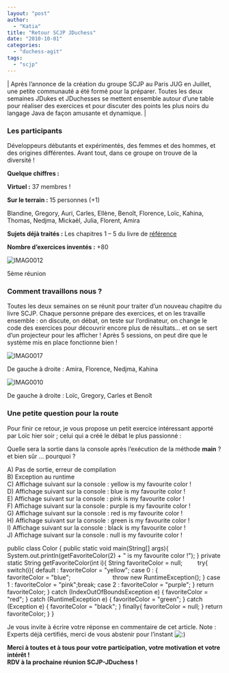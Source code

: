 ```yaml
---
layout: "post"
author: 
  - "Katia"
title: "Retour SCJP JDuchess"
date: "2010-10-01"
categories: 
  - "duchess-agit"
tags: 
  - "scjp"
---
```


| Après l’annonce de la création du groupe SCJP au Paris JUG en Juillet, une petite communauté a été formé pour la préparer. Toutes les deux semaines JDukes et JDuchesses se mettent ensemble autour d’une table pour réaliser des exercices et pour discuter des points les plus noirs du langage Java de façon amusante et dynamique. |

### Les participants

Développeurs débutants et expérimentés, des femmes et des hommes, et des origines différentes. Avant tout, dans ce groupe on trouve de la diversité !

**Quelque chiffres :**

**Virtuel :** 37 membres !

**Sur le terrain :** 15 personnes (+1)

Blandine, Gregory, Auri, Carles, Ellène, Benoît, Florence, Loïc, Kahina, Thomas, Nedjma, Mickaël, Julia, Florent, Amira

**Sujets déjà traités :** Les chapitres 1 – 5 du livre de [référence](http://www.amazon.com/SCJP-Certified-Programmer-Java-310-065/dp/0071591060/ref=pd_bxgy_b_img_c "Livre SCJP Java 6")

**Nombre d’exercices inventés :** +80

![IMAG0012](/assets/2010/10/2010-10-01-retour-scjp-jduchess/5041332282_9f9cf8d076.jpg)

5ème réunion

### Comment travaillons nous ?

Toutes les deux semaines on se réunit pour traiter d’un nouveau chapitre du livre SCJP. Chaque personne prépare des exercices, et on les travaille ensemble : on discute, on débat, on teste sur l’ordinateur, on change le code des exercices pour découvrir encore plus de résultats… et on se sert d’un projecteur pour les afficher ! Après 5 sessions, on peut dire que le système mis en place fonctionne bien !

![IMAG0017](/assets/2010/10/2010-10-01-retour-scjp-jduchess/5041331032_221effdef3.jpg "JDuchess")

De gauche à droite : Amira, Florence, Nedjma, Kahina

![IMAG0010](/assets/2010/10/2010-10-01-retour-scjp-jduchess/5040707019_a7aa3481a1.jpg "JDukes")

De gauche à droite : Loïc, Gregory, Carles et Benoît

### Une petite question pour la route

Pour finir ce retour, je vous propose un petit exercice intéressant apporté par Loïc hier soir ; celui qui a créé le débat le plus passionné :

Quelle sera la sortie dans la console après l’exécution de la méthode **main** ? et bien sûr … pourquoi ?

A) Pas de sortie, erreur de compilation  
B) Exception au runtime  
C) Affichage suivant sur la console : yellow is my favourite color !  
D) Affichage suivant sur la console : blue is my favourite color !  
E) Affichage suivant sur la console : pink is my favourite color !  
F) Affichage suivant sur la console : purple is my favourite color !  
G) Affichage suivant sur la console : red is my favourite color !  
H) Affichage suivant sur la console : green is my favourite color !  
I) Affichage suivant sur la console : black is my favourite color !  
J) Affichage suivant sur la console : null is my favourite color !

public class Color
{
    public static void main(String\[\] args){
        System.out.println(getFavoriteColor(2) + " is my favourite color !");
    }
    private static String getFavoriteColor(int i){
        String favoriteColor = null;
        try{
                switch(i){
                    default : favoriteColor = "yellow";
                    case 0 : {
                        favoriteColor = "blue";
                        throw new RuntimeException();
                    }
                    case 1 : favoriteColor = "pink";break;
                    case 2 : favoriteColor = "purple";
                }
                return favoriteColor;
        }
        catch (IndexOutOfBoundsException e) {
            favoriteColor = "red";
        }
        catch (RuntimeException e) {
            favoriteColor = "green";
        }
        catch (Exception e) {
            favoriteColor = "black";
        }
        finally{
            favoriteColor = null;
        }
        return favoriteColor;
    }
}

Je vous invite à écrire votre réponse en commentaire de cet article. Note : Experts déjà certifiés, merci de vous abstenir pour l’instant ![:)](http://jduchess.org/duchess-france/wp-includes/images/smilies/icon_smile.gif)

**Merci à toutes et à tous pour votre participation, votre motivation et votre intérêt !  
RDV à la prochaine réunion SCJP-JDuchess !**
